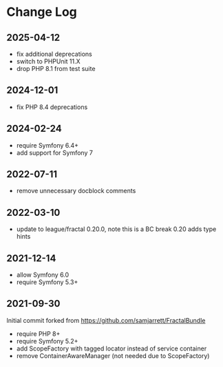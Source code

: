 Change Log
==========

2025-04-12
----------

 * fix additional deprecations
 * switch to PHPUnit 11.X
 * drop PHP 8.1 from test suite

2024-12-01
----------

 * fix PHP 8.4 deprecations

2024-02-24
----------

 * require Symfony 6.4+
 * add support for Symfony 7

2022-07-11
----------

 * remove unnecessary docblock comments

2022-03-10
----------

 * update to league/fractal 0.20.0, note this is a BC break 0.20 adds type hints

2021-12-14
----------

 * allow Symfony 6.0
 * require Symfony 5.3+

2021-09-30
----------

Initial commit forked from https://github.com/samjarrett/FractalBundle

 * require PHP 8+
 * require Symfony 5.2+
 * add ScopeFactory with tagged locator instead of service container
 * remove ContainerAwareManager (not needed due to ScopeFactory)
